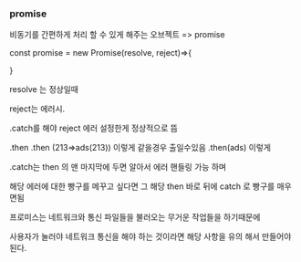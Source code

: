 ### promise

비동기를 간편하게 처리 할 수 있게 해주는 오브젝트 => promise

const promise = new Promise(resolve, reject)=>{

}

resolve 는 정상일때

reject는 에러시.

.catch를 해야 reject 에러 설정한게 정상적으로 뜸

.then .then (213=>ads(213)) 이렇게 같을경우 출일수있음
.then(ads) 이렇게

.catch는 then 의 맨 마지막에 두면 알아서 에러 핸들링 가능 하며

해당 에러에 대한 빵구를 메꾸고 싶다면 그 해당 then 바로 뒤에 catch 로 빵구를 매우면됨

프로미스는 네트워크와 통신 파일들을 불러오는 무거운 작업들을 하기때문에

사용자가 눌러야 네트워크 통신을 해야 하는 것이라면 해당 사항을 유의 해서 만들어야된다.
